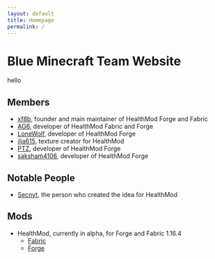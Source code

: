 ```yaml
---
layout: default	
title: Homepage
permalink: /
---
```


# Blue Minecraft Team Website

hello

## Members

- [xf8b](https://github.com/xf8b), founder and main maintainer of HealthMod Forge and Fabric
- [AG6](https://github.com/zAG6z/), developer of HealthMod Fabric and Forge
- [LoneWolf](https://github.com/BHLoneWolf0/), developer of HealthMod Forge
- [ilja615](https://github.com/ilja615/), texture creator for HealthMod
- [PTZ](https://github.com/PTZ8/), developer of HealthMod Forge
- [saksham4106](https://github.com/saksham4106/), developer of HealthMod Forge

## Notable People

- [Secnyt](https://github.com/secnyt/), the person who created the idea for HealthMod

## Mods

- HealthMod, currently in alpha, for Forge and Fabric 1.16.4
  - [Fabric](https://github.com/blueminecraftteam/healthmod-fabric)
  - [Forge](https://github.com/blueminecraftteam/healthmod-forge)
